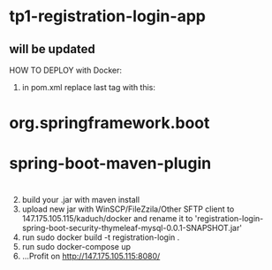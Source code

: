 # tp1-registration-login-app
## will be updated

HOW TO DEPLOY with Docker:

1. in pom.xml replace last <build> tag with this:
  
#  	<build>
#		<plugins>
#			<plugin>
#				<groupId>org.springframework.boot</groupId>
#				<artifactId>spring-boot-maven-plugin</artifactId>
#			</plugin>
#		</plugins>
#	</build>
  
2. build your .jar with maven install
3. upload new jar with WinSCP/FileZzila/Other SFTP client to 147.175.105.115/kaduch/docker and rename it to 'registration-login-spring-boot-security-thymeleaf-mysql-0.0.1-SNAPSHOT.jar'
4. run sudo docker build -t registration-login .
5. run sudo docker-compose up
6. ...Profit on http://147.175.105.115:8080/
